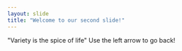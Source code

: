 ```yaml
---
layout: slide
title: "Welcome to our second slide!"
---
```

"Variety is the spice of life"
Use the left arrow to go back!
